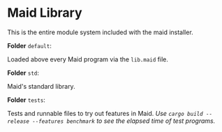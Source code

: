 # Maid Library
This is the entire module system included with the maid installer.

**Folder** `default`:

Loaded above every Maid program via the `lib.maid` file.

**Folder** `std`:

Maid's standard library.

**Folder** `tests`:

Tests and runnable files to try out features in Maid. _Use `cargo build --release --features benchmark` to see the elapsed time of test programs._
